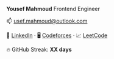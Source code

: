 **Yousef Mahmoud**
Frontend Engineer

📫  [usef.mahmoud@outlook.com](mailto:usef.mahmoud@outlook.com)

💼  [LinkedIn](https://linkedin.com/in/usefmahmud) · 🖥️  [Codeforces](https://codeforces.com/profile/usefmahmud) · 📈  [LeetCode](https://leetcode.com/usefmahmud)

🔥  GitHub Streak: **XX days**
